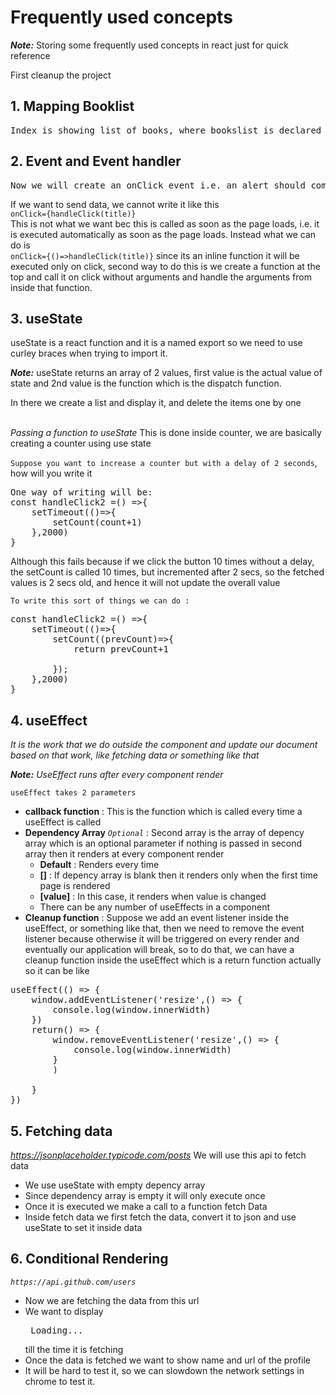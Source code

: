 # Frequently used concepts

**_Note:_** Storing some frequently used concepts in react just for quick reference

<p> First cleanup the project</p>


## 1. Mapping Booklist
<pre>
Index is showing list of books, where bookslist is declared in <i>BookList</i> component which is using <i>card</i> component.
</pre>

## 2. Event and Event handler
<pre>
Now we will create an onClick event i.e. an alert should come up and show that a click was made, it is deployed inside <i>BookList.js</i>
</pre>
If we want to send data, we cannot write it like this <br/>
<code>onClick={handleClick(title)}</code><br/>
This is not what we want bec this is called as soon as the page loads, i.e. it is executed automatically as soon as the page loads. Instead what we can do is<br/>
<code>onClick={()=>handleClick(title)}</code>
since its an inline function it will be executed only on click, second way to do this is we create a function at the top and call it on click without arguments and handle the arguments from inside that function.

## 3. useState
<p> useState is a react function and it is a named export so we need to use curley braces when trying to import it.</p>

**_Note:_** useState returns an array of 2 values, first value is the actual value of state and 2nd value is the function which is the dispatch function.
<p>In there we create a list and display it, and delete the items one by one</p>
<br/>
<i>Passing a function to useState</i> This is done inside counter, we are basically creating a counter using use state
<br/>

`Suppose you want to increase a counter but with a delay of 2 seconds`, how will you write it

<pre>
One way of writing will be:
const handleClick2 =() =>{
    setTimeout(()=>{
        setCount(count+1)
    },2000)
}
</pre>

Although this fails because if we click the button 10 times without a delay, the setCount is called 10 times, but incremented after 2 secs, so the fetched values is 2 secs old, and hence it will not update the overall value

` To write this sort of things we can do : `
<pre>
const handleClick2 =() =>{
    setTimeout(()=>{
        setCount((prevCount)=>{
            return prevCount+1
        
        });
    },2000)
}
</pre>


## 4. useEffect
<i> It is the work that we do outside the component and update our document based on that work, like fetching data or something like that</i>

 **_Note:_** <i>UseEffect runs after every component render</i>

``` useEffect takes 2 parameters ```
- **callback function** : This is the function which is called every time a useEffect is called
- **Dependency Array** <i>`Optional`</i> : Second array is the array of depency array which is an optional parameter if nothing is passed in second array then it renders at every component render
  - **Default** : Renders every time
  - **[]** : If depency array is blank then it renders only when the first time page is rendered
  - **[value]** : In this case, it renders when value is changed
  - There can be any number of useEffects in a component
- **Cleanup function** : Suppose we add an event listener inside the useEffect, or something like that, then we need to remove the event listener because otherwise it will be triggered on every render and eventually our application will break, so to do that, we can have a cleanup function inside the useEffect which is a return function actually so it can be like
<pre>
useEffect(() => {
    window.addEventListener('resize',() => {
        console.log(window.innerWidth)
    })
    return() => {
        window.removeEventListener('resize',() => {
            console.log(window.innerWidth)
        }
        )
    
    }
})
</pre>


## 5. Fetching data

<i>https://jsonplaceholder.typicode.com/posts</i> We will use this api to fetch data
<ul>
    <li> We use useState with empty depency array
    <li> Since dependency array is empty it will only execute once
    <li> Once it is executed we make a call to a function fetch Data
    <li> Inside fetch data we first fetch the data, convert it to json and use useState to set it inside data
</ul>

## 6. Conditional Rendering

<i> ```https://api.github.com/users``` </i>

- Now we are fetching the data from this url
- We want to display <pre> Loading... </pre> till the time it is fetching
- Once the data is fetched we want to show name and url of the profile
- It will be hard to test it, so we can slowdown the network settings in chrome to test it.
